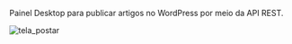 Painel Desktop para publicar artigos no WordPress por meio da API REST.


![tela_postar](https://github.com/user-attachments/assets/6241a61c-5700-4890-9822-dd02d71c2e74)
